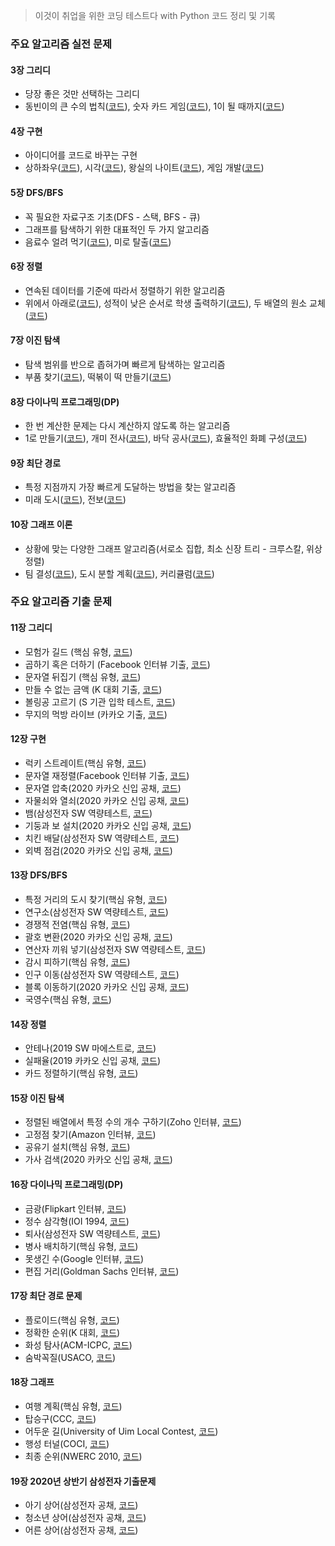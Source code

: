 > 이것이 취업을 위한 코딩 테스트다 with Python 코드 정리 및 기록

### 주요 알고리즘 실전 문제
#### 3장 그리디
* 당장 좋은 것만 선택하는 그리디
* 동빈이의 큰 수의 법칙([코드](/그리디/큰수의법칙.py)), 숫자 카드 게임([코드](/그리디/숫자카드게임.py)), 1이 될 때까지([코드](/그리디/1이될때까지.py))
#### 4장 구현
* 아이디어를 코드로 바꾸는 구현
* 상하좌우([코드](/구현/상하좌우.py)), 시각([코드](구현/시각.py)), 왕실의 나이트([코드](/구현/왕실의나이트.py)), 게임 개발([코드](/구현/게임개발.py))
#### 5장 DFS/BFS
* 꼭 필요한 자료구조 기초(DFS - 스택, BFS - 큐)
* 그래프를 탐색하기 위한 대표적인 두 가지 알고리즘
* 음료수 얼려 먹기([코드](/DFS,BFS/음료수얼려먹기.py)), 미로 탈출([코드](/DFS,BFS/미로탈출.py))
#### 6장 정렬
* 연속된 데이터를 기준에 따라서 정렬하기 위한 알고리즘
* 위에서 아래로([코드](/정렬/위에서아래로.py)), 성적이 낮은 순서로 학생 출력하기([코드](/정렬/성적이낮은순서로학생출력하기.py)), 두 배열의 원소 교체([코드](/정렬/두배열의원소교체.py))  
#### 7장 이진 탐색
* 탐색 범위를 반으로 좁혀가며 빠르게 탐색하는 알고리즘
* 부품 찾기([코드](/이진탐색/부품찾기.py)), 떡볶이 떡 만들기([코드](/이진탐색/떡볶이떡만들기.py))
#### 8장 다이나믹 프로그래밍(DP)
* 한 번 계산한 문제는 다시 계산하지 않도록 하는 알고리즘
* 1로 만들기([코드](/DP/1로만들기.py)), 개미 전사([코드](/DP/개미전사.py)), 바닥 공사([코드](/DP/바닥공사.py)), 효율적인 화폐 구성([코드](/DP/효율적인화폐구성.py))

#### 9장 최단 경로
* 특정 지점까지 가장 빠르게 도달하는 방법을 찾는 알고리즘
* 미래 도시([코드](/최단경로/미래도시.PY)), 전보([코드](/최단경로/전보.py))
#### 10장 그래프 이론
* 상황에 맞는 다양한 그래프 알고리즘(서로소 집합, 최소 신장 트리 - 크루스칼, 위상 정렬) 
* 팀 결성([코드](/그래프/팀결성.py)), 도시 분할 계획([코드](/그래프/도시분할계획.py)), 커리큘럼([코드](/그래프/커리큘럼.py))
### 주요 알고리즘 기출 문제
#### 11장 그리디  
* 모험가 길드 (핵심 유형, [코드](/그리디/모험가길드.py))
* 곱하기 혹은 더하기 (Facebook 인터뷰 기출, [코드](/그리디/곱하기혹은더하기.py))
* 문자열 뒤집기 (핵심 유형, [코드](/그리디/문자열뒤집기.py))
* 만들 수 없는 금액 (K 대회 기출, [코드](/그리디/만들수없는금액.py))
* 볼링공 고르기 (S 기관 입학 테스트, [코드](/그리디/볼링공고르기.py))
* 무지의 먹방 라이브 (카카오 기출, [코드](/그리디/무지의먹방라이브.py))
#### 12장 구현
* 럭키 스트레이트(핵심 유형, [코드](/구현/럭키스트레이트.py))
* 문자열 재정렬(Facebook 인터뷰 기출, [코드](/구현/문자열재정렬.py))
* 문자열 압축(2020 카카오 신입 공채, [코드](/구현/문자열압축.py))
* 자물쇠와 열쇠(2020 카카오 신입 공채, [코드](/구현/자물쇠와열쇠.py))
* 뱀(삼성전자 SW 역량테스트, [코드](/구현/뱀.py))
* 기둥과 보 설치(2020 카카오 신입 공채, [코드](/구현/기둥과보설치.py))
* 치킨 배달(삼성전자 SW 역량테스트, [코드](/구현/치킨배달.py))
* 외벽 점검(2020 카카오 신입 공채, [코드](/구현/외벽점검.py))
#### 13장 DFS/BFS
* 특정 거리의 도시 찾기(핵심 유형, [코드](/DFS,BFS/특정거리의도시찾기.py))
* 연구소(삼성전자 SW 역량테스트, [코드](/DFS,BFS/연구소.py))
* 경쟁적 전염(핵심 유형, [코드](/DFS,BFS/경쟁적전염.py))
* 괄호 변환(2020 카카오 신입 공채, [코드](/DFS,BFS/괄호변환.py))
* 연산자 끼워 넣기(삼성전자 SW 역량테스트, [코드](/DFS,BFS/연산자끼워넣기.py))
* 감시 피하기(핵심 유형, [코드](/DFS,BFS/감시피하기.py))
* 인구 이동(삼성전자 SW 역량테스트, [코드](/DFS,BFS/인구이동.py))
* 블록 이동하기(2020 카카오 신입 공채, [코드](/DFS,BFS/블록이동하기.py))
* 국영수(핵심 유형, [코드](/정렬/국영수.py))

#### 14장 정렬
* 안테나(2019 SW 마에스트로, [코드](/정렬/안테나.py))
* 실패율(2019 카카오 신입 공채, [코드](/정렬/실패율.py))
* 카드 정렬하기(핵심 유형, [코드](정렬/카드정렬하기.py))

#### 15장 이진 탐색
* 정렬된 배열에서 특정 수의 개수 구하기(Zoho 인터뷰, [코드](/이진탐색/정렬된배열에서특정수의개수구하기.py))
* 고정점 찾기(Amazon 인터뷰, [코드](/이진탐색/고정점찾기.py))
* 공유기 설치(핵심 유형, [코드](/이진탐색/공유기설치.py))
* 가사 검색(2020 카카오 신입 공채, [코드](/이진탐색/가사검색.py))


#### 16장 다이나믹 프로그래밍(DP)
* 금광(Flipkart 인터뷰, [코드](/DP/금광.py))
* 정수 삼각형(IOI 1994, [코드](/DP/정수삼각형.py))
* 퇴사(삼성전자 SW 역량테스트, [코드](/DP/퇴사.py))
* 병사 배치하기(핵심 유형, [코드](/DP/병사배치하기.py))
* 못생긴 수(Google 인터뷰, [코드](/DP/못생긴수.py))
* 편집 거리(Goldman Sachs 인터뷰, [코드](/DP/편집거리.py))

#### 17장 최단 경로 문제
* 플로이드(핵심 유형, [코드](/최단경로/플로이드.py))
* 정확한 순위(K 대회, [코드](/최단경로/정확한순위.py))
* 화성 탐사(ACM-ICPC, [코드](/최단경로/화성탐사.py))
* 숨박꼭질(USACO, [코드](/최단경로/숨박꼭질.py))

#### 18장 그래프
* 여행 계획(핵심 유형, [코드](/그래프/여행계획.py))
* 탑승구(CCC, [코드](/그래프/탑승구.py))
* 어두운 길(University of Uim Local Contest, [코드](/그래프/어두운길.py))
* 행성 터널(COCI, [코드](/그래프/행성터널.py))
* 최종 순위(NWERC 2010, [코드](/그래프/최종순위.py))

#### 19장 2020년 상반기 삼성전자 기출문제
* 아기 상어(삼성전자 공채, [코드](/2020년_상반기_삼성전자_기출/아기상어.py))
* 청소년 상어(삼성전자 공채, [코드](/2020년_상반기_삼성전자_기출/청소년상어.py))
* 어른 상어(삼성전자 공채, [코드](/2020년_상반기_삼성전자_기출/어른상어.py))
